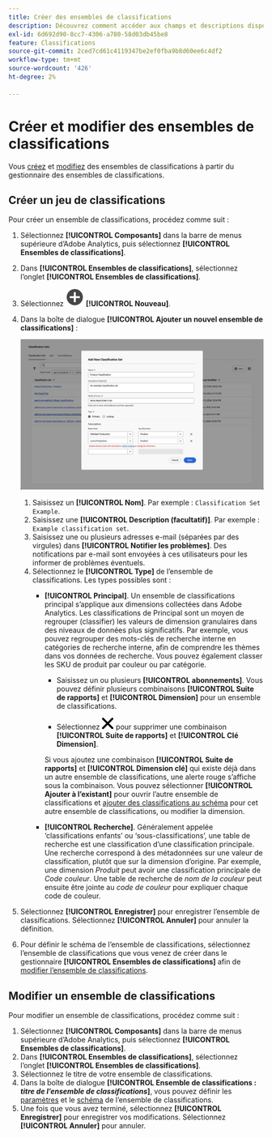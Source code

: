 ```yaml
---
title: Créer des ensembles de classifications
description: Découvrez comment accéder aux champs et descriptions disponibles lors de la création d’un ensemble de classifications.
exl-id: 6d692d90-8cc7-4306-a780-58d03db45be8
feature: Classifications
source-git-commit: 2ced7cd61c4119347be2ef0fba9b8d60ee6c4df2
workflow-type: tm+mt
source-wordcount: '426'
ht-degree: 2%

---
```


# Créer et modifier des ensembles de classifications

Vous [créez](#create-a-classification-set) et [modifiez](#edit-a-classification-set) des ensembles de classifications à partir du gestionnaire des ensembles de classifications.

## Créer un jeu de classifications

Pour créer un ensemble de classifications, procédez comme suit :

1. Sélectionnez **[!UICONTROL Composants]** dans la barre de menus supérieure d’Adobe Analytics, puis sélectionnez **[!UICONTROL Ensembles de classifications]**.
1. Dans **[!UICONTROL Ensembles de classifications]**, sélectionnez l’onglet **[!UICONTROL Ensembles de classifications]**.
1. Sélectionnez ![AjouterCercle](/help/assets/icons/AddCircle.svg) **[!UICONTROL Nouveau]**.
1. Dans la boîte de dialogue **[!UICONTROL Ajouter un nouvel ensemble de classifications]** :

   ![Ensembles De Classifications - Ajoutez Un Nouvel Ensemble De Classifications](assets/classifications-sets-new.png)

   1. Saisissez un **[!UICONTROL Nom]**. Par exemple : `Classification Set Example`.
   1. Saisissez une **[!UICONTROL Description (facultatif)]**. Par exemple : `Example classification set`.
   1. Saisissez une ou plusieurs adresses e-mail (séparées par des virgules) dans **[!UICONTROL Notifier les problèmes]**. Des notifications par e-mail sont envoyées à ces utilisateurs pour les informer de problèmes éventuels.
   1. Sélectionnez le **[!UICONTROL Type]** de l’ensemble de classifications. Les types possibles sont :
      * **[!UICONTROL Principal]**. Un ensemble de classifications principal s’applique aux dimensions collectées dans Adobe Analytics. Les classifications de Principal sont un moyen de regrouper (classifier) les valeurs de dimension granulaires dans des niveaux de données plus significatifs. Par exemple, vous pouvez regrouper des mots-clés de recherche interne en catégories de recherche interne, afin de comprendre les thèmes dans vos données de recherche. Vous pouvez également classer les SKU de produit par couleur ou par catégorie.
         * Saisissez un ou plusieurs **[!UICONTROL abonnements]**.  Vous pouvez définir plusieurs combinaisons **[!UICONTROL Suite de rapports]** et **[!UICONTROL Dimension]** pour un ensemble de classifications.

         * Sélectionnez ![CrossSize400](/help/assets/icons/CrossSize400.svg) pour supprimer une combinaison **[!UICONTROL Suite de rapports]** et **[!UICONTROL Clé Dimension]**.

        Si vous ajoutez une combinaison **[!UICONTROL Suite de rapports]** et **[!UICONTROL Dimension clé]** qui existe déjà dans un autre ensemble de classifications, une alerte rouge s’affiche sous la combinaison. Vous pouvez sélectionner **[!UICONTROL Ajouter à l’existant]** pour ouvrir l’autre ensemble de classifications et [ajouter des classifications au schéma](schema.md) pour cet autre ensemble de classifications, ou modifier la dimension.
      * **[!UICONTROL Recherche]**. Généralement appelée ‘classifications enfants’ ou ‘sous-classifications’, une table de recherche est une classification d’une classification principale. Une recherche correspond à des métadonnées sur une valeur de classification, plutôt que sur la dimension d’origine. Par exemple, une dimension *Produit* peut avoir une classification principale de *Code couleur*. Une table de recherche de *nom de la couleur* peut ensuite être jointe au *code de couleur* pour expliquer chaque code de couleur.
1. Sélectionnez **[!UICONTROL Enregistrer]** pour enregistrer l’ensemble de classifications. Sélectionnez **[!UICONTROL Annuler]** pour annuler la définition.
1. Pour définir le schéma de l’ensemble de classifications, sélectionnez l’ensemble de classifications que vous venez de créer dans le gestionnaire **[!UICONTROL Ensembles de classifications]** afin de [&#x200B; modifier l’ensemble de classifications](#edit-a-classification-set).


## Modifier un ensemble de classifications

Pour modifier un ensemble de classifications, procédez comme suit :

1. Sélectionnez **[!UICONTROL Composants]** dans la barre de menus supérieure d’Adobe Analytics, puis sélectionnez **[!UICONTROL Ensembles de classifications]**.
1. Dans **[!UICONTROL Ensembles de classifications]**, sélectionnez l’onglet **[!UICONTROL Ensembles de classifications]**.
1. Sélectionnez le titre de votre ensemble de classifications.
1. Dans la boîte de dialogue **[!UICONTROL Ensemble de classifications : _titre de l’ensemble de classifications_]**, vous pouvez définir les [paramètres](settings.md) et le [schéma](schema.md) de l’ensemble de classifications.
1. Une fois que vous avez terminé, sélectionnez **[!UICONTROL Enregistrer]** pour enregistrer vos modifications. Sélectionnez **[!UICONTROL Annuler]** pour annuler.


<!--


### Schema

In the Schema tab 





You can use the Classification set manager to create a classification set.

**[!UICONTROL Components]** > **[!UICONTROL Classification sets]** > **[!UICONTROL Sets]** > **[!UICONTROL Add]**

When creating a classification set, the following fields are available.

* **[!UICONTROL Name]**: A text field used to identify the classification set. This field cannot be edited upon creation, but can be renamed later.
* **[!UICONTROL Column Name]**: The name of the first classification dimension that you want to create. This field is the dimension name used in Analysis Workspace, and the column name when exporting classification data. You can add more column names after the classification set is created.
* **[!UICONTROL Type]**: Radio buttons that indicate the type of classification.
  * **[!UICONTROL Primary]**: Apply to dimensions collected in Analytics. They are a way to group (classify) granular dimension values into more meaningful levels of data. For example, you might want to group internal search keywords into internal search categories, to better understand themes in your search data.
  * **[!UICONTROL Lookup]**: Commonly referred to as child or subclassifications, a lookup table is a classification of a primary classification. It is metadata about a classification value, rather than the original dimension. For example, the Product variable might have a primary classification of 'Color code'. A lookup table of 'Color name' could then be attached to 'Color code' to further explain what each code means.
* **[!UICONTROL Subscriptions]** The report suites and dimensions that this classification set applies to. You can add multiple report suite and dimension combinations to a classification set.

![Create a Classification set](../../assets/classification-set-create.png)

If a classification set exists for a given report suite + variable, the classification is added to the schema instead. A given report suite + variable combination cannot belong to multiple classification sets.

-->